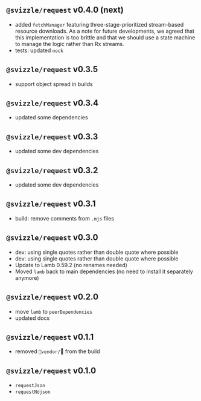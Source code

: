 ## `@svizzle/request` v0.4.0 (next)

- added `fetchManager` featuring three-stage-prioritized stream-based resource
	downloads. As a note for future developments, we agreed that this implementation
	is too brittle and that we should use a state machine to manage the logic
	rather than Rx streams.
- tests: updated `nock`

## `@svizzle/request` v0.3.5

- support object spread in builds

## `@svizzle/request` v0.3.4

- updated some dependencies

## `@svizzle/request` v0.3.3

- updated some dev dependencies

## `@svizzle/request` v0.3.2

- updated some dev dependencies

## `@svizzle/request` v0.3.1

- build: remove comments from `.mjs` files

## `@svizzle/request` v0.3.0

- dev: using single quotes rather than double quote where possible
- dev: using single quotes rather than double quote where possible
- Update to Lamb 0.59.2 (no renames needed)
- Moved `lamb` back to main dependencies (no need to install it separately anymore)

## `@svizzle/request` v0.2.0

- move `lamb` to `peerDependencies`
- updated docs

## `@svizzle/request` v0.1.1

- removed `vendor/` from the build

## `@svizzle/request` v0.1.0

- `requestJson`
- `requestNdjson`
